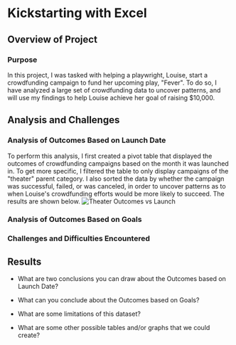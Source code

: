# Kickstarting with Excel

## Overview of Project

### Purpose
In this project, I was tasked with helping a playwright, Louise, start a crowdfunding campaign to fund her upcoming play, "Fever". To do so, I have analyzed a large set of crowdfunding data to uncover patterns, and will use my findings to help Louise achieve her goal of raising $10,000. 

## Analysis and Challenges

### Analysis of Outcomes Based on Launch Date
To perform this analysis, I first created a pivot table that displayed the outcomes of crowdfunding campaigns based on the month it was launched in. To get more specific, I filtered the table to only display campaigns of the "theater" parent category. I also sorted the data by whether the campaign was successful, failed, or was canceled, in order to uncover patterns as to when Louise's crowdfunding efforts would be more likely to succeed. The results are shown below.
![Theater Outcomes vs Launch](/desktop/Bootcamp/Module1/Resources/Theater_Outcomes_vs_Launch.png)

### Analysis of Outcomes Based on Goals

### Challenges and Difficulties Encountered

## Results

- What are two conclusions you can draw about the Outcomes based on Launch Date?

- What can you conclude about the Outcomes based on Goals?

- What are some limitations of this dataset?

- What are some other possible tables and/or graphs that we could create?
